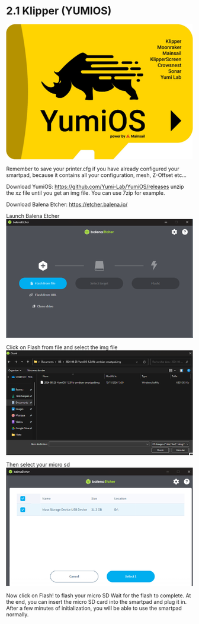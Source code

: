 # 2.1 Klipper (YUMIOS)

![yumios](/img/SmartPi/klipper/YumiOSLogo.jpeg)

Remember to save your printer.cfg if you have already configured your smartpad, because it contains all your configuration, mesh, Z-Offset etc...

Download YumiOS: https://github.com/Yumi-Lab/YumiOS/releases
unzip the xz file until you get an img file. You can use 7zip for example.

Download Balena Etcher: https://etcher.balena.io/

Launch Balena Etcher
![yumios](/img/SmartPi/klipper/Balena001.png)

Click on Flash from file and select the img file
![yumios](/img/SmartPi/klipper/Balena002.png)

Then select your micro sd
![yumios](/img/SmartPi/klipper/Balena003.png)

Now click on Flash! to flash your micro SD
Wait for the flash to complete. At the end, you can insert the micro SD card into the smartpad and plug it in. After a few minutes of initialization, you will be able to use the smartpad normally.

